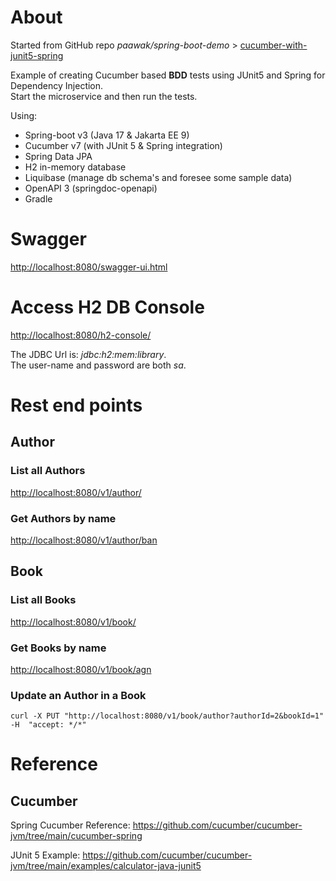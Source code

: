 # About

Started from GitHub repo *paawak/spring-boot-demo* >
[cucumber-with-junit5-spring](https://github.com/paawak/spring-boot-demo/tree/master/cucumber/cucumber-with-junit5-spring)

Example of creating Cucumber based **BDD** tests using JUnit5 and Spring for Dependency Injection.  
Start the microservice and then run the tests.

Using:

* Spring-boot v3 (Java 17 & Jakarta EE 9)
* Cucumber v7 (with JUnit 5 & Spring integration)
* Spring Data JPA
* H2 in-memory database
* Liquibase (manage db schema's and foresee some sample data)
* OpenAPI 3 (springdoc-openapi)
* Gradle

# Swagger

<http://localhost:8080/swagger-ui.html>

# Access H2 DB Console

<http://localhost:8080/h2-console/>

The JDBC Url is: *jdbc:h2:mem:library*.  
The user-name and password are both *sa*.

# Rest end points

## Author

### List all Authors

<http://localhost:8080/v1/author/>

### Get Authors by name

<http://localhost:8080/v1/author/ban>

## Book

### List all Books

<http://localhost:8080/v1/book/>

### Get Books by name

<http://localhost:8080/v1/book/agn>

### Update an Author in a Book

    curl -X PUT "http://localhost:8080/v1/book/author?authorId=2&bookId=1" -H  "accept: */*"

# Reference

## Cucumber

Spring Cucumber Reference: <https://github.com/cucumber/cucumber-jvm/tree/main/cucumber-spring>

JUnit 5 Example: <https://github.com/cucumber/cucumber-jvm/tree/main/examples/calculator-java-junit5>

